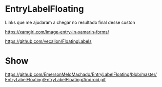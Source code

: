 # EntryLabelFloating

Links que me ajudaram a chegar no resultado final desse custon

https://xamgirl.com/image-entry-in-xamarin-forms/

https://github.com/vecalion/FloatingLabels


# Show

https://github.com/EmersonMeloMachado/EntryLabelFloating/blob/master/EntryLabelFloating/EntryLabelFloating/Android.gif
